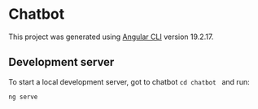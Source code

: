 # Chatbot

This project was generated using [Angular CLI](https://github.com/angular/angular-cli) version 19.2.17.

## Development server

To start a local development server, got to chatbot `cd chatbot ` and run:

```bash
ng serve
```

